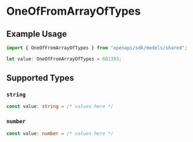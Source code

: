# OneOfFromArrayOfTypes

## Example Usage

```typescript
import { OneOfFromArrayOfTypes } from "openapi/sdk/models/shared";

let value: OneOfFromArrayOfTypes = 681393;
```

## Supported Types

### `string`

```typescript
const value: string = /* values here */
```

### `number`

```typescript
const value: number = /* values here */
```

